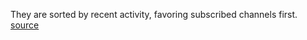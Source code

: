 They are sorted by recent activity, favoring subscribed channels first.
[source](%nZ9zSs2qq1Sm8lJq+yQTzE/kBUWL84isrKpUkAVUpL0=.sha256)

